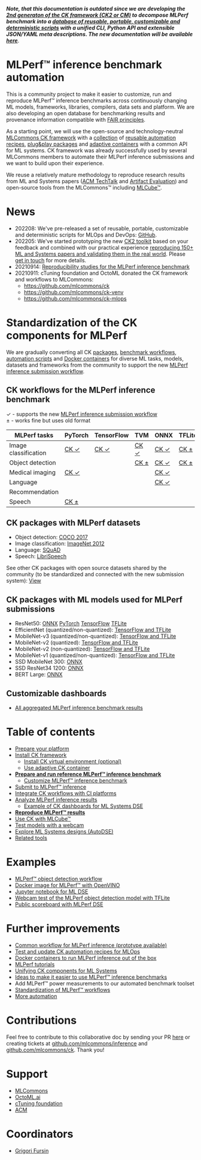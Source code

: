 ***Note, that this documentation is outdated since we are developing the [2nd generaton of the CK framework (CK2 or CM)](https://github.com/mlcommons/ck/tree/master/cm)
   to decompose MLPerf benchmark into a [database of reusable, portable, customizable and deterministic scripts](https://github.com/mlcommons/ck/tree/master/cm-mlops/script) 
   with a unified CLI, Python API and extensible JSON/YAML meta descriptions. The new documentation will be available [here](../mlperf-automation-cm)***.


# MLPerf&trade; inference benchmark automation

This is a community project to make it easier to customize, run and reproduce MLPerf&trade; inference benchmarks 
across continuously changing ML models, frameworks, libraries, compilers, data sets and platform.
We are also developing an open database for benchmarking results and provenance information 
compatible with [FAIR principles](https://www.go-fair.org/fair-principles).

As a starting point, we will use the open-source and technology-neutral [MLCommons CK framework](https://github.com/mlcommons/ck) 
with a [collection](https://github.com/mlcommons/ck-mlops) of [reusable automation recipes](https://github.com/mlcommons/ck-mlops/tree/main/program), 
[plug&play packages](https://github.com/mlcommons/ck-mlops/tree/main/package) and 
[adaptive containers](https://github.com/mlcommons/ck-mlops/tree/main/docker) 
with a common API for ML systems. CK framework was already successfully used by several MLCommons members 
to automate their MLPerf inference submissions and we want to build upon their experience. 




We reuse a relatively mature methodology to reproduce research results from ML and Systems papers ([ACM TechTalk](https://youtu.be/7zpeIVwICa4) and [Artifact Evaluation](https://cTuning.org/ae))
and open-source tools from the MLCommons&trade; including [MLCube&trade;](https://github.com/mlcommons/mlcube).

# News


* 202208: We've pre-released a set of reusable, portable, customizable and deterministic scripts for MLOps and DevOps:
   [GitHub](https://github.com/mlcommons/ck/tree/master/cm-mlops/script).
* 202205: We've started prototyping the new [CK2 toolkit](https://github.com/mlcommons/ck/tree/master/cm) 
   based on your feedback and combined with our practical experience 
   [reproducing 150+ ML and Systems papers and validating them in the real world](https://www.youtube.com/watch?v=7zpeIVwICa4).
   Please [get in touch](https://github.com/mlcommons/ck/tree/master/cm#contacts) for more details.
* 20210914: [Reproducibility studies for the MLPerf inference benchmark](reproduce/README.md)
* 20210911: cTuning foundation and OctoML donated the CK framework and workflows to MLCommons:
  * https://github.com/mlcommons/ck
  * https://github.com/mlcommons/ck-venv
  * https://github.com/mlcommons/ck-mlops

# Standardization of the CK components for MLPerf

We are gradually converting all CK [packages](https://github.com/mlcommons/ck-mlops/tree/main/package),
[benchmark workflows](https://github.com/mlcommons/ck-mlops/tree/main/programs), 
[automation scripts](https://github.com/mlcommons/ck-mlops/tree/main/scripts) and 
[Docker containers](https://github.com/mlcommons/ck-mlops/tree/main/docker)
for diverse ML tasks, models, datasets and frameworks from the community to support
the new [MLPerf inference submission workflow](https://github.com/mlcommons/ck-mlops/tree/main/module/bench.mlperf.inference).

## CK workflows for the MLPerf inference benchmark


&#10003; - supports the new [MLPerf inference submission workflow](https://github.com/mlcommons/ck-mlops/tree/main/module/bench.mlperf.inference)<br>
&#177; - works fine but uses old format


MLPerf tasks         | PyTorch | TensorFlow | TVM | ONNX | TFLite | OpenVINO | TensorRT |
--- | --- | --- | --- | --- | --- | --- | --- |
Image classification | [CK &#10003;](tasks/task-image-classification-pytorch.md) | [CK &#10003;](tasks/task-image-classification-tf.md) | [CK &#10003;](tasks/task-image-classification-tvm.md) | [CK &#10003;](tasks/task-image-classification-onnx.md) | [CK &#177;](tasks/task-image-classification-tflite.md) | [CK &#177;](tasks/task-image-classification-openvino.md) |  | 
Object detection     |  |  | [CK &#177;](tasks/task-object-detection-tvm.md) | [CK &#10003;](tasks/task-object-detection-onnx.md) | [CK &#177;](tasks/task-object-detection-tflite.md) |  | [CK &#177;](tasks/task-image-classification-tensorrt.md) | 
Medical imaging      | [CK &#10003;](tasks/task-medical-imaging-pytorch.md) |  |  | [CK &#10003;](tasks/task-medical-imaging-onnx.md) |  |  |  | 
Language             |  |  |  | [CK &#10003;](tasks/task-language-onnx.md) |  |  |  | 
Recommendation       |  |  |  |  |  |  |  | 
Speech               | [CK &#177;](tasks/task-speech-pytorch.md) |  |  |  |  |  |  | 

## CK packages with MLPerf datasets

* Object detection: [COCO 2017](datasets/coco2017.md)
* Image classification: [ImageNet 2012](datasets/imagenet2012.md)
* Language: [SQuAD](datasets/squad.md)
* Speech: [LibriSpeech](datasets/librispeech.md)

See other CK packages with open source datasets shared by the community 
(to be standardized and connected with the new submission system):
[View](https://cknowledge.io/?q=%22package%3Adataset-*%22)

## CK packages with ML models used for MLPerf submissions

* ResNet50: [ONNX](https://github.com/mlcommons/ck-mlops/tree/main/package/ml-model-mlperf-resnet50-onnx) [PyTorch](https://github.com/mlcommons/ck-mlops/tree/main/package/ml-model-mlperf-resnet50-pytorch) [TensorFlow](https://github.com/mlcommons/ck-mlops/tree/master/package/ml-model-mlperf-resnet50-tf) [TFLite](https://github.com/mlcommons/ck-mlops/tree/main/package/model-tflite-mlperf-resnet/.cm/meta.json)
* EfficientNet (quantized/non-quantized): [TensorFlow and TFLite](https://github.com/mlcommons/ck-mlops/tree/main/package/model-tflite-mlperf-efficientnet-lite/.cm/meta.json)
* MobileNet-v3 (quantized/non-quantized): [TensorFlow and TFLite](https://github.com/mlcommons/ck-mlops/tree/main/package/model-tf-and-tflite-mlperf-mobilenet-v3/.cm/meta.json)
* MobileNet-v2 (quantized): [TensorFlow and TFLite](https://github.com/mlcommons/ck-mlops/tree/main/package/model-tf-and-tflite-mlperf-mobilenet-v2-quant/.cm/meta.json)
* MobileNet-v2 (non-quantized): [TensorFlow and TFLite](https://github.com/mlcommons/ck-mlops/tree/main/package/model-tf-and-tflite-mlperf-mobilenet-v2/.cm/meta.json)
* MobileNet-v1 (quantized/non-quantized): [TensorFlow and TFLite](https://github.com/mlcommons/ck-mlops/tree/main/package/model-tf-and-tflite-mlperf-mobilenet-v1-20180802/.cm/meta.json)
* SSD MobileNet 300: [ONNX](https://github.com/mlcommons/ck-mlops/tree/main/package/ml-model-mlperf-ssd-mobilenet-300-onnx)
* SSD ResNet34 1200: [ONNX](https://github.com/mlcommons/ck-mlops/tree/main/package/ml-model-mlperf-ssd-resnet34-1200-onnx)
* BERT Large: [ONNX](https://github.com/mlcommons/ck-mlops/tree/main/package/ml-model-mlperf-bert-large-squad-onnx) 

## Customizable dashboards

* [All aggregated MLPerf inference benchmark results](https://cknowledge.io/?q=%22mlperf-inference-all%22)

# Table of contents

* [Prepare your platform](platform/README.md)
* [Install CK framework](tools/ck.md)
  * [Install CK virtual environment (optional)](tools/ck-venv.md)
  * [Use adaptive CK container](tools/ck-docker.md)
* [**Prepare and run reference MLPerf&trade; inference benchmark**](tasks/README.md)
  * [Customize MLPerf&trade; inference benchmark](tasks-custom/README.md)
* [Submit to MLPerf&trade; inference](submit/README.md)
* [Integrate CK workflows with CI platforms](tools/continuous-integration.md)
* [Analyze MLPerf inference results](results/README.md)
  * [Example of CK dashboards for ML Systems DSE](results/ck-dashboard.md)
* [**Reproduce MLPerf&trade; results**](reproduce/README.md)
* [Use CK with MLCube&trade;](tools/mlcube.md)
* [Test models with a webcam](reproduce/demo-webcam-object-detection-x86-64.md)
* [Explore ML Systems designs (AutoDSE)](dse/README.md)
* [Related tools](tools/README.md)


# Examples

* [MLPerf&trade; object detection workflow](https://github.com/mlcommons/ck/blob/master/docs/mlperf-automation/tasks/task-object-detection.md)
* [Docker image for MLPerf&trade; with OpenVINO]( https://github.com/mlcommons/ck-mlops/tree/main/docker/mlperf-inference-v0.7.openvino)
* [Jupyter notebook for ML DSE](https://nbviewer.jupyter.org/urls/dl.dropbox.com/s/f28u9epifr0nn09/ck-dse-demo-object-detection.ipynb)
* [Webcam test of the MLPerf object detection model with TFLite](https://cknowledge.io/solution/demo-obj-detection-coco-tf-cpu-webcam-linux-azure#test)
* [Public scoreboard with MLPerf DSE](https://cknowledge.io/result/crowd-benchmarking-mlperf-inference-classification-mobilenets-all)


# Further improvements

* [Common workflow for MLPerf inference (prototype available)](inference/workflow.md)
* [Test and update CK automation recipes for MLOps](components/README.md)
* [Docker containers to run MLPerf inference out of the box](inference/containers.md)
* [MLPerf tutorials](tutorials/README.md)
* [Unifying CK components for ML Systems](components/README.md)
* [Ideas to make it easier to use MLPerf&trade; inference benchmarks](https://docs.google.com/document/d/1xUI4_ArXssMUigsSHTAE2lL7jRZE12XXvzoV3QMoT84)
* Add MLPerf&trade; power measurements to our automated benchmark toolset
* [Standardization of MLPerf&trade; workflows](tbd/standardization.md)
* [More automation](tbd/automation.md)


# Contributions

Feel free to contribute to this collaborative doc by sending your PR [here]( https://github.com/mlcommons/ck/pulls )
or creating tickets at [github.com/mlcommons/inference](https://github.com/mlcommons/inference) 
and [github.com/mlcommons/ck](https://github.com/mlcommons/ck). 
Thank you!


# Support

* [MLCommons](https://mlcommons.org)
* [OctoML.ai](https://octoml.ai)
* [cTuning foundation](https://cTuning.org)
* [ACM](https://acm.org)


# Coordinators

* [Grigori Fursin](https://cKnowledge.io/@gfursin)
